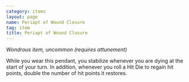```yaml
---
category: items
layout: page
name: Periapt of Wound Closure 
tag: item
title: Periapt of Wound Closure 
---
```


_Wondrous item, uncommon (requires attunement)_ 

While you wear this pendant, you stabilize whenever you are dying at the start of your turn. In addition, whenever you roll a Hit Die to regain hit points, double the number of hit points it restores. 
